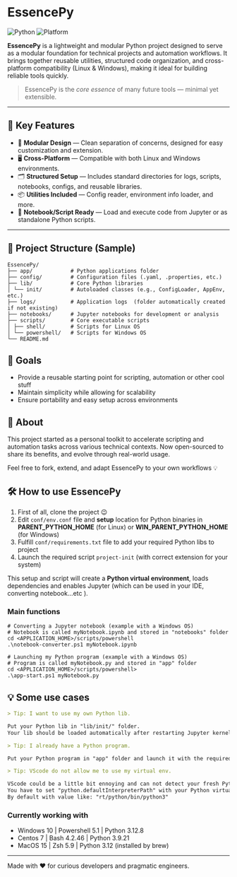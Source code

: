 # EssencePy
![Python](https://img.shields.io/badge/Python-3.12-blue?logo=python)
![Platform](https://img.shields.io/badge/Platform-Windows%20%7C%20Linux-lightgrey)

**EssencePy** is a lightweight and modular Python project designed to serve as a modular foundation for technical projects and automation workflows.
It brings together reusable utilities, structured code organization, and cross-platform compatibility (Linux & Windows), making it ideal for building reliable tools quickly.

> EssencePy is the *core essence* of many future tools — minimal yet extensible.

---

## 🚀 Key Features

- 🔧 **Modular Design** — Clean separation of concerns, designed for easy customization and extension.
- 🖥️ **Cross-Platform** — Compatible with both Linux and Windows environments.
- 🗂️ **Structured Setup** — Includes standard directories for logs, scripts, notebooks, configs, and reusable libraries.
- 📦 **Utilities Included** — Config reader, environment info loader, and more.
- 🧪 **Notebook/Script Ready** — Load and execute code from Jupyter or as standalone Python scripts.

---

## 📁 Project Structure (Sample)
```shell
EssencePy/ 
├── app/            # Python applications folder
├── config/         # Configuration files (.yaml, .properties, etc.) 
├── lib/            # Core Python libraries 
│ └── init/         # Autoloaded classes (e.g., ConfigLoader, AppEnv, etc.) 
├── logs/           # Application logs  (folder automatically created if not existing)
├── notebooks/      # Jupyter notebooks for development or analysis 
├── scripts/        # Core executable scripts
│ ├── shell/        # Scripts for Linux OS
│ └── powershell/   # Scripts for Windows OS
└── README.md
```

## 📌 Goals

- Provide a reusable starting point for scripting, automation or other cool stuff
- Maintain simplicity while allowing for scalability
- Ensure portability and easy setup across environments

## 📣 About

This project started as a personal toolkit to accelerate scripting and automation tasks across various technical contexts.
Now open-sourced to share its benefits, and evolve through real-world usage.

Feel free to fork, extend, and adapt EssencePy to your own workflows 💡

## 🛠️ How to use EssencePy
1. First of all, clone the project 😉
2. Edit `conf/env.conf` file and **setup** location for Python binaries in **PARENT_PYTHON_HOME** (for Linux) or **WIN_PARENT_PYTHON_HOME** (for Windows)
3. Fulfill `conf/requirements.txt` file to add your required Python libs to project
4. Launch the required script `project-init` (with correct extension for your system)

This setup and script will create a **Python virtual environment**, loads dependencies and enables Jupyter (which can be used in your IDE, converting notebook...etc ). 

### Main functions
```shell
# Converting a Jupyter notebook (example with a Windows OS)
# Notebook is called myNotebook.ipynb and stored in "notebooks" folder 
cd <APPLICATION_HOME>/scripts/powershell
.\notebook-converter.ps1 myNotebook.ipynb
```
```shell
# Launching my Python program (example with a Windows OS)
# Program is called myNotebook.py and stored in "app" folder 
cd <APPLICATION_HOME>/scripts/powershell>
.\app-start.ps1 myNotebook.py
```
## 💡 Some use cases
```md
> Tip: I want to use my own Python lib. 

Put your Python lib in "lib/init/" folder. 
Your lib should be loaded automatically after restarting Jupyter kernel or when launching Python program (for example)
```

```md
> Tip: I already have a Python program.

Put your Python program in "app" folder and launch it with the required script
```

```md
> Tip: VScode do not allow me to use my virtual env.

VScode could be a little bit ennoying and can not detect your fresh Python virtual env. 
You have to set "python.defaultInterpreterPath" with your Python virtual env in VScode settings
By default with value like: "rt/python/bin/python3"
```
### Currently working with
- Windows 10    | Powershell 5.1    | Python 3.12.8
- Centos 7      | Bash 4.2.46       | Python 3.9.21
- MacOS 15      | Zsh 5.9           | Python 3.12 (installed by brew)

---
Made with ❤️ for curious developers and pragmatic engineers.
